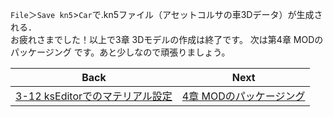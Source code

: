 `File`＞`Save kn5`>`Car`で.kn5ファイル（アセットコルサの車3Dデータ）が生成される．  
お疲れさまでした！以上で3章 3Dモデルの作成は終了です。
次は第4章 MODのパッケージング です。あと少しなので頑張りましょう。

| Back | Next |
|:---:|:---:|
| [3-12 ksEditorでのマテリアル設定](https://github.com/JSAE-ARCHIVES/MOD-Tutorial/blob/main/3%E7%AB%A0%203D%E3%83%A2%E3%83%87%E3%83%AB%E3%81%AE%E4%BD%9C%E6%88%90/3-12%20ksEditor%E3%81%A7%E3%81%AE%E3%83%9E%E3%83%86%E3%83%AA%E3%82%A2%E3%83%AB%E8%A8%AD%E5%AE%9A.md) | [4章 MODのパッケージング](https://github.com/JSAE-ARCHIVES/MOD-Tutorial/tree/main/4%E7%AB%A0%20MOD%E3%83%91%E3%83%83%E3%82%B1%E3%83%BC%E3%82%B8%E3%83%B3%E3%82%B0) |
